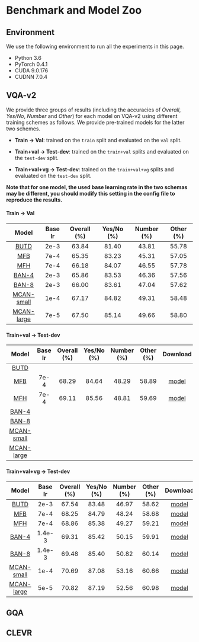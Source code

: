 # Benchmark and Model Zoo

## Environment

We use the following environment to run all the experiments in this page.

- Python 3.6
- PyTorch 0.4.1
- CUDA 9.0.176
- CUDNN 7.0.4

## VQA-v2

We provide three groups of results (including the accuracies of *Overall*, *Yes/No*, *Number* and *Other*) for each model on VQA-v2 using different training schemes as follows. We provide pre-trained models for the latter two schemes. 

- **Train -> Val**: trained on the `train` split and evaluated on the `val` split. 
- **Train+val -> Test-dev**: trained on the `train+val` splits and evaluated on the `test-dev` split. 

- **Train+val+vg -> Test-dev**: trained on the `train+val+vg` splits and evaluated on the `test-dev` split.  

**Note that for one model, the used base learning rate in the two schemas may be different, you should modify this setting in the config file to reproduce the results.**



#### Train -> Val


Model | Base lr | Overall (%) | Yes/No (%) | Number (%) | Other (%)
:-: | :-: | :-: | :-: | :-: | :-: 
[BUTD](./configs/vqa/butd.yml) |2e-3| 63.84 | 81.40 | 43.81 | 55.78 |
[MFB](./configs/vqa/mfb.yml) |7e-4| 65.35 | 83.23 | 45.31 | 57.05 |
[MFH](./configs/vqa/mfh.yml) |7e-4| 66.18 | 84.07 | 46.55 | 57.78 |
[BAN-4](./configs/vqa/ban_4.yml) |2e-3| 65.86 | 83.53 | 46.36 | 57.56 |
[BAN-8](./configs/vqa/ban_8.yml) |2e-3| 66.00 | 83.61 | 47.04 | 57.62 |
[MCAN-small](./configs/vqa/mcan_small.yml) |1e-4| 67.17 | 84.82 | 49.31 | 58.48 | 
[MCAN-large](./configs/vqa/mcan_large.yml) |7e-5| 67.50 | 85.14 | 49.66 | 58.80 | 

#### Train+val -> Test-dev

|                   Model                    | Base lr | Overall (%) | Yes/No (%) | Number (%) | Other (%) | Download |
| :----------------------------------------: | :-----: | :---------: | :--------: | :--------: | :-------: | :------: |
|       [BUTD](./configs/vqa/butd.yml)       |         |             |            |            |           |          |
|        [MFB](./configs/vqa/mfb.yml)        |  7e-4   |    68.29    |    84.64   |   48.29    |   58.89   | [model](https://awma1-my.sharepoint.com/:u:/g/personal/yuz_l0_tn/ET-B23hG7UNPrQ0hha77V5kBMxAokIr486lB3YwMt-zhow?e=XBk7co)  |
|        [MFH](./configs/vqa/mfh.yml)        |  7e-4   |    69.11    |    85.56   |   48.81    |   59.69   | [model](https://awma1-my.sharepoint.com/:u:/g/personal/yuz_l0_tn/EUpvJD3c7NZJvBAbFOXTS0IBk1jCSz46bi7Pfq1kzJ35PA?e=be97so)  |
|      [BAN-4](./configs/vqa/ban_4.yml)      |         |             |            |            |           |          |
|      [BAN-8](./configs/vqa/ban_8.yml)      |         |             |            |            |           |          |
| [MCAN-small](./configs/vqa/mcan_small.yml) |         |             |            |            |           |          |
| [MCAN-large](./configs/vqa/mcan_large.yml) |         |             |            |            |           |          |

#### Train+val+vg -> Test-dev

Model | Base lr | Overall (%) | Yes/No (%) | Number (%) | Other (%) | Download
:-: | :-: | :-: |:-: |:-: |:-: | :-:
[BUTD](./configs/vqa/butd.yml)             | 2e-3 | 67.54 | 83.48 | 46.97 | 58.62 |  [model](https://awma1-my.sharepoint.com/:u:/g/personal/yuz_l0_tn/EbLMhJsx9AVJi-ipqtkzHckBS5TWo_au3T8wHPEdDKMgPQ?e=kozuxV)
[MFB](./configs/vqa/mfb.yml)               |7e-4  | 68.25 | 84.79 | 48.24 | 58.68 |  [model](https://awma1-my.sharepoint.com/:u:/g/personal/yuz_l0_tn/EfLYkv1XBgNJgOMU5PAo04YBHxAVmpeJtnZecqJztJdNig?e=OVPJSk)
[MFH](./configs/vqa/mfh.yml)               |7e-4  | 68.86 | 85.38 | 49.27 | 59.21 |  [model](https://awma1-my.sharepoint.com/:u:/g/personal/yuz_l0_tn/EXGNuWmba8JOnQkkpfqokqcBzJ6Yw1ID6hl7hj2nyJaNJA?e=3TL5HC)
[BAN-4](./configs/vqa/ban_4.yml)           |1.4e-3| 69.31 | 85.42 | 50.15 | 59.91 |  [model](https://awma1-my.sharepoint.com/:u:/g/personal/yuz_l0_tn/ERAUbsBJzcNHjXcINxDoWOQByR0jSbdNp8nonuFdbyc8yA?e=B5iGKU)
[BAN-8](./configs/vqa/ban_8.yml)           |1.4e-3| 69.48 | 85.40 | 50.82 | 60.14 |  [model](https://awma1-my.sharepoint.com/:u:/g/personal/yuz_l0_tn/EW6v-dZOdJhFoKwT3bIx8M8B_U998hE8YD9zUJsUpo0rjQ?e=znhy2f)
[MCAN-small](./configs/vqa/mcan_small.yml) |1e-4  | 70.69 | 87.08 | 53.16 | 60.66 |  [model](https://awma1-my.sharepoint.com/:u:/g/personal/yuz_l0_tn/EWSniKgB8Y9PropErzcAedkBKwJCeBP6b5x5oT_I4LiWtg?e=HZiGuf)
[MCAN-large](./configs/vqa/mcan_large.yml) |5e-5  | 70.82 | 87.19 | 52.56 | 60.98 |  [model](https://awma1-my.sharepoint.com/:u:/g/personal/yuz_l0_tn/EQvT2mjBm4ZGnE-jBgAJCbIBC9RBiHwl-XEDr8T63DS10w?e=HjYsOA)

## GQA


## CLEVR



